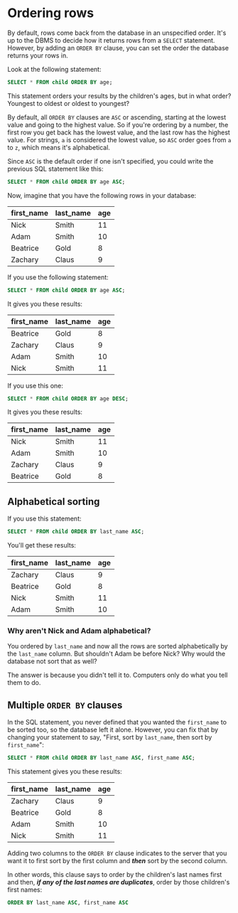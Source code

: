 # Ordering rows

By default, rows come back from the database in an unspecified order. It's up to the DBMS to decide how it returns rows from a `SELECT` statement. However, by adding an `ORDER BY` clause, you can set the order the database returns your rows in.

Look at the following statement:

```sql
SELECT * FROM child ORDER BY age;
```

This statement orders your results by the children's ages, but in what order? Youngest to oldest or oldest to youngest?

By default, all `ORDER BY` clauses are `ASC` or ascending, starting at the lowest value and going to the highest value. So if you're ordering by a number, the first row you get back has the lowest value, and the last row has the highest value. For strings, `a` is considered the lowest value, so `ASC` order goes from `a` to `z`, which means it's alphabetical.

Since `ASC` is the default order if one isn't specified, you could write the previous SQL statement like this:

```sql
SELECT * FROM child ORDER BY age ASC;
```

Now, imagine that you have the following rows in your database:

| **first_name** | **last_name** | **age** |
| -------------- | ------------- | ------- |
| Nick           | Smith         | 11      |
| Adam           | Smith         | 10      |
| Beatrice       | Gold          | 8       |
| Zachary        | Claus         | 9       |

If you use the following statement:

```sql
SELECT * FROM child ORDER BY age ASC;
```

It gives you these results:

| **first_name** | **last_name** | **age** |
| -------------- | ------------- | ------- |
| Beatrice       | Gold          | 8       |
| Zachary        | Claus         | 9       |
| Adam           | Smith         | 10      |
| Nick           | Smith         | 11      |

If you use this one:

```sql
SELECT * FROM child ORDER BY age DESC;
```

It gives you these results:

| **first_name** | **last_name** | **age** |
| -------------- | ------------- | ------- |
| Nick           | Smith         | 11      |
| Adam           | Smith         | 10      |
| Zachary        | Claus         | 9       |
| Beatrice       | Gold          | 8       |

## Alphabetical sorting
If you use this statement:

```sql
SELECT * FROM child ORDER BY last_name ASC;
```

You'll get these results:

| **first_name** | **last_name** | **age** |
| -------------- | ------------- | ------- |
| Zachary        | Claus         | 9       |
| Beatrice       | Gold          | 8       |
| Nick           | Smith         | 11      |
| Adam           | Smith         | 10      |

### Why aren't Nick and Adam alphabetical?
You ordered by `last_name` and now all the rows are sorted alphabetically by the `last_name` column. But shouldn't Adam be before Nick? Why would the database not sort that as well?

The answer is because you didn't tell it to. Computers only do what you tell them to do.

## Multiple `ORDER BY` clauses
In the SQL statement, you never defined that you wanted the `first_name` to be sorted too, so the database left it alone. However, you can fix that by changing your statement to say, "First, sort by `last_name`, then sort by `first_name`":

```sql
SELECT * FROM child ORDER BY last_name ASC, first_name ASC;
```

This statement gives you these results:

| **first_name** | **last_name** | **age** |
| -------------- | ------------- | ------- |
| Zachary        | Claus         | 9       |
| Beatrice       | Gold          | 8       |
| Adam           | Smith         | 10      |
| Nick           | Smith         | 11      |

Adding two columns to the `ORDER BY` clause indicates to the server that you want it to first sort by the first column and **_then_** sort by the second column.

In other words, this clause says to order by the children's last names first and then, **_if any of the last names are duplicates_**, order by those children's first names:

```sql
ORDER BY last_name ASC, first_name ASC
```
